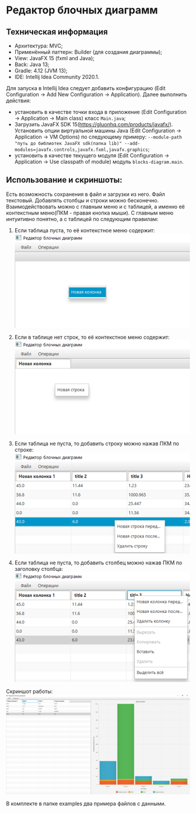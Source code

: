 # Редактор блочных диаграмм

## Техническая информация
- Архитектура: MVC;
- Применённый паттерн: Builder (для создания диаграммы);
- View: JavaFX 15 (fxml and Java);
- Back: Java 13;
- Gradle: 4.12 (JVM 13);
- IDE: Intellij Idea Community 2020.1.


Для запуска в Intellij Idea следует добавить конфигурацию (Edit Configuration -> Add New Configuration -> Application). Далее выполнить действия:
- установить в качестве точки входа в приложение (Edit Configuration -> Application -> Main class) класс `Main.java`;
- Загрузить JavaFX SDK 15(https://gluonhq.com/products/javafx/). Установить опции виртуальной машины Java (Edit Configuration -> Application -> VM Options) по следующему примеру: 
`--module-path "путь до библиотек JavaFX sdk(папка lib)" --add-modules=javafx.controls,javafx.fxml,javafx.graphics`;
- установить в качестве текущего модуля (Edit Configuration -> Application -> Use classpath of module) модуль `blocks-diagram.main`.

## Использование и скриншоты:
Есть возможность сохранения в файл и загрузки из него. Файл текстовый. Добавлять столбцы и строки можно бесконечно.
Взаимодействовать можно с главным меню и с таблицей, а именно её контекстным меню(ПКМ - правая кнопка мыши). С главным меню интуитивно понятно, а с таблицей по следующим правилам:
1. Если таблица пуста, то её контекстное меню содержит:
![1](screenshots/1.png)

2. Если в таблице нет строк, то её контекстное меню содержит:
![2](screenshots/2.png)

3. Если таблица не пуста, то добавить строку можно нажав ПКМ по строке:
![3](screenshots/3.png)

4. Если таблица не пуста, то добавить столбец можно нажав ПКМ по заголовку столбца:
![4](screenshots/4.png)

Скриншот работы:
![5](screenshots/5.png)

В комплекте в папке examples два примера файлов с данными.

